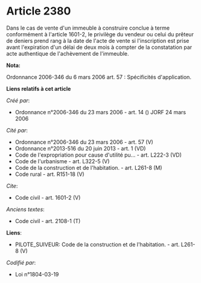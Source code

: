 # Article 2380

Dans le cas de vente d'un immeuble à construire conclue à terme conformément à l'article 1601-2, le privilège du vendeur ou
celui du prêteur de deniers prend rang à la date de l'acte de vente si l'inscription est prise avant l'expiration d'un délai
de deux mois à compter de la constatation par acte authentique de l'achèvement de l'immeuble.

**Nota:**

Ordonnance 2006-346 du 6 mars 2006 art. 57 : Spécificités d'application.

**Liens relatifs à cet article**

_Créé par_:

  - Ordonnance n°2006-346 du 23 mars 2006 - art. 14 () JORF 24 mars 2006

_Cité par_:

  - Ordonnance n°2006-346 du 23 mars 2006 - art. 57 (V)
  - Ordonnance n°2013-516 du 20 juin 2013 - art. 1 (VD)
  - Code de l'expropriation pour cause d'utilité pu... - art. L222-3 (VD)
  - Code de l'urbanisme - art. L322-5 (V)
  - Code de la construction et de l'habitation. - art. L261-8 (M)
  - Code rural - art. R151-18 (V)

_Cite_:

  - Code civil - art. 1601-2 (V)

_Anciens textes_:

  - Code civil - art. 2108-1 (T)

**Liens**:

  - PILOTE_SUIVEUR: Code de la construction et de l'habitation. - art. L261-8 (V)

_Codifié par_:

  - Loi n°1804-03-19
